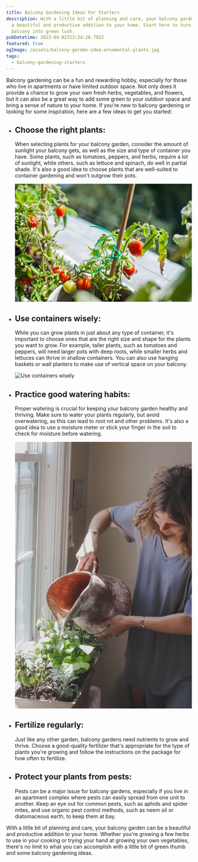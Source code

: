 ```yaml
---
title: Balcony Gardening Ideas For Starters
description: With a little bit of planning and care, your balcony garden can be
  a beautiful and productive addition to your home. Start here to turn your
  balcony into green lush.
pubDatetime: 2023-04-02T23:24:26.792Z
featured: true
ogImage: /assets/balcony-garden-idea-ornamental-plants.jpg
tags:
  - balcony-gardening-starters
---
```


Balcony gardening can be a fun and rewarding hobby, especially for those who live in apartments or have limited outdoor space. Not only does it provide a chance to grow your own fresh herbs, vegetables, and flowers, but it can also be a great way to add some green to your outdoor space and bring a sense of nature to your home. If you're new to balcony gardening or looking for some inspiration, here are a few ideas to get you started:

- ## Choose the right plants:

  When selecting plants for your balcony garden, consider the amount of sunlight your balcony gets, as well as the size and type of container you have. Some plants, such as tomatoes, peppers, and herbs, require a lot of sunlight, while others, such as lettuce and spinach, do well in partial shade. It's also a good idea to choose plants that are well-suited to container gardening and won't outgrow their pots.

  ![tomato in balcony](/src/assets/tomato-in-pot-balcony.jpg "tomato in balcony")

- ## Use containers wisely:

  While you can grow plants in just about any type of container, it's important to choose ones that are the right size and shape for the plants you want to grow. For example, taller plants, such as tomatoes and peppers, will need larger pots with deep roots, while smaller herbs and lettuces can thrive in shallow containers. You can also use hanging baskets or wall planters to make use of vertical space on your balcony.

  ![Use containers wisely](/assets/choosing-the-right-pot-size-for-plants.jpg "Use containers wisely")

- ## Practice good watering habits:

  Proper watering is crucial for keeping your balcony garden healthy and thriving. Make sure to water your plants regularly, but avoid overwatering, as this can lead to root rot and other problems. It's also a good idea to use a moisture meter or stick your finger in the soil to check for moisture before watering.

  ![watering plants](public/assets/plant-watering.jpg "watering plants")

- ## Fertilize regularly:

  Just like any other garden, balcony gardens need nutrients to grow and thrive. Choose a good-quality fertilizer that's appropriate for the type of plants you're growing and follow the instructions on the package for how often to fertilize.

- ## Protect your plants from pests:

  Pests can be a major issue for balcony gardens, especially if you live in an apartment complex where pests can easily spread from one unit to another. Keep an eye out for common pests, such as aphids and spider mites, and use organic pest control methods, such as neem oil or diatomaceous earth, to keep them at bay.

With a little bit of planning and care, your balcony garden can be a beautiful and productive addition to your home. Whether you're growing a few herbs to use in your cooking or trying your hand at growing your own vegetables, there's no limit to what you can accomplish with a little bit of green thumb and some balcony gardening ideas.
